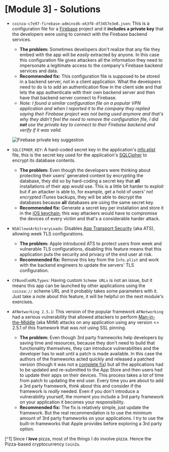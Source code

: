 # [Module 3] - Solutions

- `coinza-c7e97-firebase-adminsdk-ok3f8-df3457e3e8.json`: This is a configuration file for a [Firebase](https://firebase.google.com/) project and it **includes a private key** that the developers were using to connect with the Firebase backend services.
    - **The problem:** Sometimes developers don't realize that any file they embed with the app will be _easily_ extracted by anyone. In this case this configuration file gives attackers all the information they need to impersonate a legitimate access to the company's Firebase backend services and data.
    - **Recommended fix:** This configuration file is supposed to be stored in a backend server, not in a client application. What the developers need to do is to add an authentication flow in the client side and that lets the app authenticate with their own backend server and then have that backend server connect to Firebase.
    - _Note: I found a similar configuration file on a popular VPN application and when I reported it to the company they replied saying their Firebase project was not being used anymore and that's why they didn't feel the need to remove the configuration file, I did **not** use the private key to connect to their Firebase backend and verify if it was valid._

    ![Firebase private key suggestion](https://github.com/ivRodriguezCA/RE-iOS-Apps-Extras-Github/blob/master/Module-3/firebase-private-key-warning.png?raw=true)

- `SQLCIPHER_KEY`: A hard-coded secret key in the application's [info.plist](https://developer.apple.com/library/archive/documentation/General/Reference/InfoPlistKeyReference/Introduction/Introduction.html) file, this is the secret key used for the application's [SQLCipher](https://www.zetetic.net/sqlcipher/) to encrypt its database contents.
    - **The problem:** Even though the developers were thinking about protecting their users' generated content by encrypting the database, they did so by hard-coding a secret key that **all** installations of their app would use. This is a little bit harder to exploit but if an attacker is able to, for example, get a hold of users' _not encrypted_ iTunes backups, they will be able to decrypt the databases because **all** databases are using the same secret key.
    - **Recommended fix:** Generate a secret key per installation and store it in the [iOS keychain](https://developer.apple.com/documentation/security/keychain_services), this way attackers would have to compromise the devices of every victim and that's a considerable harder attack.

- `NSAllowsArbitraryLoads`: Disables [App Transport Security](https://developer.apple.com/library/archive/documentation/General/Reference/InfoPlistKeyReference/Articles/CocoaKeys.html#//apple_ref/doc/uid/TP40009251-SW33) (aka ATS), allowing week TLS configurations.
    - **The problem:** Apple introduced ATS to protect users from week and vulnerable TLS configurations, disabling this feature means that this application puts the security and privacy of the end user at risk.
    - **Recommended fix:** Remove this key from the `Info.plist` and work with the backend engineers to update the servers' TLS configuration.

- `CFBundleURLTypes`: Having custom `Scheme URLs` is not an issue, but it means this app can be launched by other applications using the `coinza://` scheme URL and it probably takes some parameters with it. Just take a note about this feature, it will be helpful on the next module's exercises.

- `AFNetworking 2.5.1`: This version of the popular framework `AFNetworking` had a serious vulnerability that allowed attackers to perform [Man-in-the-Middle](https://en.wikipedia.org/wiki/Man-in-the-middle_attack) (aka MitM) attacks on any application using any version <= 2.5.1 of this framework that was _not_ using SSL pinning.
    - **The problem:** Even though 3rd party frameworks help developers by saving time and resources, because they don't need to build that functionality themselves, they can introduce vulnerabilities and the developer has to wait until a patch is made available. In this case the authors of the frameworks acted quickly and released a patched version (though it was not a [complete fix](https://github.com/AFNetworking/AFNetworking/blob/2.5.2/AFNetworking/AFSecurityPolicy.m#L257-L265)) but all the applications had to be updated and re-submitted to the App Store and then users had to update their apps on their devices. This process takes a lot of time from patch to updating the end user. Every time you are about to add a 3rd party framework, think about this and consider if the framework is _really_ needed. Even if you don't introduce a vulnerability yourself, the moment you include a 3rd party framework on your application it becomes your responsibility.
    - **Recommended fix:** The fix is relatively simple, just update the framework. But the real recommendation is to use the minimum amount of 3rd party frameworks on your applications. I try to use the built-in frameworks that Apple provides before exploring a 3rd party option.

[^1] Since I **love** pizza, most of the things I do involve pizza. Hence the Pizza-based cryptocurrency `CoinZa`.
